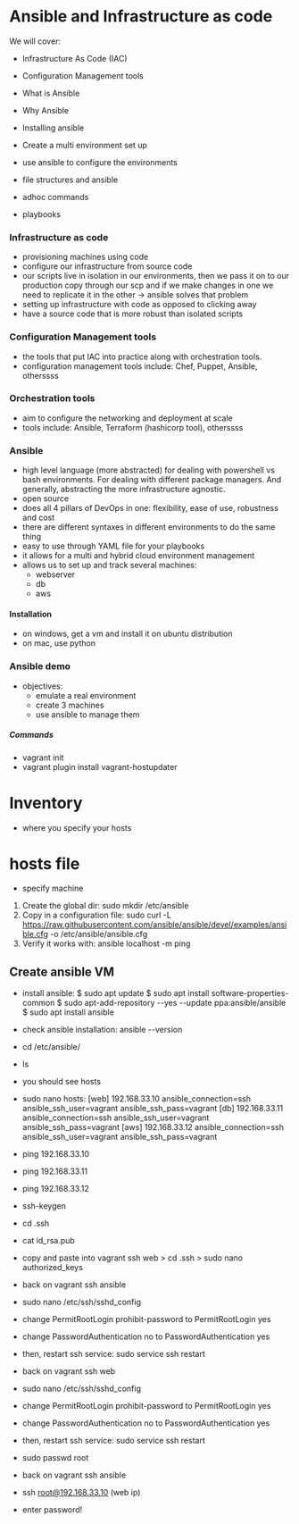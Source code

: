 # Ansible and Infrastructure as code

We will cover:
- Infrastructure As Code (IAC)
- Configuration Management tools
- What is Ansible
- Why Ansible

- Installing ansible
- Create a multi environment set up
- use ansible to configure the environments
- file structures and ansible
- adhoc commands
- playbooks

### Infrastructure as code
- provisioning machines using code
- configure our infrastructure from source code
- our scripts live in isolation in our environments, then we pass it on to our production copy through our scp and if we make changes in one we need to replicate it in the other -> ansible solves that problem
- setting up infrastructure with code as opposed to clicking away
- have a source code that is more robust than isolated scripts

### Configuration Management tools
- the tools that put IAC into practice along with orchestration tools.
- configuration management tools include: Chef, Puppet, Ansible, otherssss

### Orchestration tools
- aim to configure the networking and deployment at scale
- tools include: Ansible, Terraform (hashicorp tool), otherssss

### Ansible
- high level language (more abstracted) for dealing with powershell vs bash environments. For dealing with different package managers. And generally, abstracting the more infrastructure agnostic.
- open source
- does all 4 pillars of DevOps in one: flexibility, ease of use, robustness and cost
- there are different syntaxes in different environments to do the same thing
- easy to use through YAML file for your playbooks
- it allows for a multi and hybrid cloud environment management
- allows us to set up and track several machines:
  - webserver
  - db
  - aws

#### Installation
- on windows, get a vm and install it on ubuntu distribution
- on mac, use python

### Ansible demo
- objectives:
  - emulate a real environment
  - create 3 machines
  - use ansible to manage them


##### Commands
- vagrant init
- vagrant plugin install vagrant-hostupdater

# Inventory
- where you specify your hosts

# hosts file
- specify machine
1. Create the global dir: sudo mkdir /etc/ansible
2. Copy in a configuration file: sudo curl -L https://raw.githubusercontent.com/ansible/ansible/devel/examples/ansible.cfg -o /etc/ansible/ansible.cfg
3. Verify it works with: ansible localhost -m ping

## Create ansible VM
- install ansible:
$ sudo apt update
$ sudo apt install software-properties-common
$ sudo apt-add-repository --yes --update ppa:ansible/ansible
$ sudo apt install ansible

- check ansible installation:
ansible --version

- cd /etc/ansible/
- ls
- you should see hosts
- sudo nano hosts:
[web]
192.168.33.10 ansible_connection=ssh ansible_ssh_user=vagrant ansible_ssh_pass=vagrant
[db]
192.168.33.11 ansible_connection=ssh ansible_ssh_user=vagrant ansible_ssh_pass=vagrant
[aws]
192.168.33.12 ansible_connection=ssh ansible_ssh_user=vagrant ansible_ssh_pass=vagrant
- ping 192.168.33.10
- ping 192.168.33.11
- ping 192.168.33.12
- ssh-keygen
- cd .ssh
- cat id_rsa.pub
- copy and paste into vagrant ssh web > cd .ssh > sudo nano authorized_keys
- back on vagrant ssh ansible
- sudo nano /etc/ssh/sshd_config
- change PermitRootLogin prohibit-password to PermitRootLogin yes
- change PasswordAuthentication no to PasswordAuthentication yes
- then, restart ssh service: sudo service ssh restart
- back on vagrant ssh web
- sudo nano /etc/ssh/sshd_config
- change PermitRootLogin prohibit-password to PermitRootLogin yes
- change PasswordAuthentication no to PasswordAuthentication yes
- then, restart ssh service: sudo service ssh restart
- sudo passwd root
- back on vagrant ssh ansible
- ssh root@192.168.33.10 (web ip)
- enter password! 
